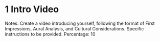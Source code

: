 # 1 Intro Video

Notes: Create a video introducing yourself, following the format of First Impressions, Aural Analysis, and Cultural Considerations. Specific instructions to be provided.
Percentage: 10